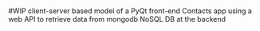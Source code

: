 #
#WIP
client-server based model of a PyQt front-end Contacts app using a web API to retrieve data from mongodb NoSQL DB at the backend

